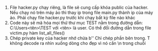 1. File hacker.py chạy riêng, là file sẽ cung cấp khóa public của hacker. Nếu chạy nó trên máy ảo thì thay ip trong file main.py thành ip của máy ảo. Phải chạy file hacker.py trước khi chạy bất kỳ file nào khác
2. Code này sẽ mã hóa mọi thứ thư mục TEST nằm trong đường dẫn: C:\Users\<tên>\TEST  với <tên> là user. Có thể đổi đường dẫn trong file victim.py hàm list_all_files()
3. Chép private key của hacker nhớ chừa b'' Chỉ chép phần bên trong. T không decode ra nhìn xuống dòng  cho đẹp vì nó cần \n trong chuỗi 